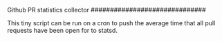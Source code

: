 Github PR statistics collector
##############################

This tiny script can be run on a cron to push the average time that all pull requests have been open for to statsd.
